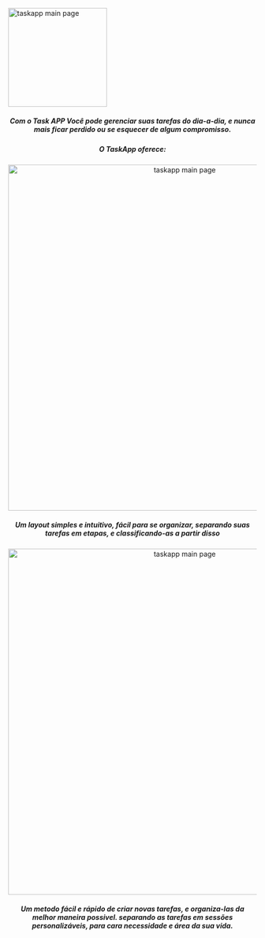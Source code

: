 
<p><img align="center" width="200px" src="https://user-images.githubusercontent.com/80718197/194120243-438e776d-21f2-4749-a481-c1bd9f96888d.png" alt="taskapp main page"></p>
<div>
    <h5 align="center">Com o Task APP Você pode gerenciar suas tarefas do dia-a-dia, e nunca mais ficar perdido ou se esquecer de algum compromisso.</h5>
    <h5 align="center">O TaskApp oferece: </h5>
</div>
<p align="center"><img width="700px" src="https://user-images.githubusercontent.com/80718197/194119979-6462ec61-21a3-49be-81fa-7fbbd557b433.PNG" alt="taskapp main page"></p>
<h5 align="center">Um layout simples e intuitivo, fácil para se organizar, separando suas tarefas em etapas, e classificando-as a partir disso</h5>
<p align="center"><img align="center" width="700px" src="https://user-images.githubusercontent.com/80718197/194119973-72604d17-f127-432d-82ec-5f3db24e4d17.PNG" alt="taskapp main page"></p>
<h5 align="center">Um metodo fácil e rápido de criar novas tarefas, e organiza-las da melhor maneira possivel. separando as tarefas em sessões personalizáveis, para cara necessidade e área da sua vida.</h5>
